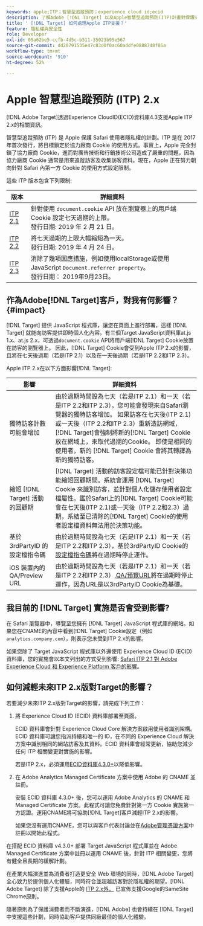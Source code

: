 ```yaml
---
keywords: apple;ITP；智慧型追蹤預防；experience cloud id;ecid
description: 了解Adobe [!DNL Target] 以及Apple智慧型追蹤預防(ITP)計畫對保護Safari使用者隱私的影響。
title: ' [!DNL Target] 如何處理Apple ITP支援？'
feature: 隱私權與安全性
role: Developer
exl-id: 05a62be5-ccfb-4d5c-b511-35023b95e567
source-git-commit: dd20791535e47c83d0f0ac60addfe0888748f86a
workflow-type: tm+mt
source-wordcount: '910'
ht-degree: 52%

---
```


# Apple 智慧型追蹤預防 (ITP) 2.x

[!DNL Adobe Target]透過Experience CloudID(ECID)資料庫4.3支援Apple ITP 2.x的相關資訊。

智慧型追蹤預防 (ITP) 是 Apple 保護 Safari 使用者隱私權的計劃。ITP 是在 2017 年首次發行，將目標鎖定於協力廠商 Cookie 的使用方式。事實上，Apple 完全封鎖了協力廠商 Cookie，進而對廣告技術和行銷技術公司造成了嚴重的問題，因為協力廠商 Cookie 通常是用來追蹤訪客及收集訪客資料。現在，Apple 正在努力朝向針對 Safari 內第一方 Cookie 的使用方式設定限制。

這些 ITP 版本包含下列限制:

| 版本 | 詳細資料 |
| --- | --- |
| [ITP 2.1](https://webkit.org/blog/8613/intelligent-tracking-prevention-2-1/) | 針對使用 `document.cookie` API 放在瀏覽器上的用戶端 Cookie 設定七天過期的上限。<br>發行日期: 2019 年 2 月 21 日。 |
| [ITP 2.2](https://webkit.org/blog/8828/intelligent-tracking-prevention-2-2/) | 將七天過期的上限大幅縮短為一天。<br>發行日期: 2019 年 4 月 24 日。 |
| [ITP 2.3](https://webkit.org/blog/9521/intelligent-tracking-prevention-2-3/) | 消除了幾項因應措施，例如使用localStorage或使用JavaScript `Document.referrer property`。<br>發行日期： 2019年9月23日。 |

## 作為Adobe[!DNL Target]客戶，對我有何影響？ {#impact}

[!DNL Target] 提供 JavaScript 程式庫，讓您在頁面上進行部署，這樣 [!DNL Target] 就能向訪客提供即時個人化內容。有三個Target JavaScript資料庫at.js 1.x、at.js 2.x，可透過`document.cookie` API將用戶端[!DNL Target] Cookie放置在訪客的瀏覽器上。 因此，[!DNL Target] Cookie會受到Apple ITP 2.x的影響，且將在七天後過期（若是ITP 2.1）以及在一天後過期（若是ITP 2.2和ITP 2.3）。

Apple ITP 2.x在以下方面影響[!DNL Target]:

| 影響 | 詳細資料 |
| --- | --- |
| 獨特訪客計數可能會增加 | 由於過期時間設為七天（若是ITP 2.1）和一天（若是ITP 2.2和ITP 2.3），您可能會發現來自Safari瀏覽器的獨特訪客增加。 如果訪客在七天後(ITP 2.1)或一天後（ITP 2.2和ITP 2.3）重新造訪網域， [!DNL Target]會強制將新的[!DNL Target] Cookie放在網域上，來取代過期的Cookie。 即使是相同的使用者，新的 [!DNL Target] Cookie 會將其轉譯為新的獨特訪客。 |
| 縮短 [!DNL Target] 活動的回顧期 | [!DNL Target] 活動的訪客設定檔可能已針對決策功能縮短回顧期間。系統會運用 [!DNL Target] Cookie 來識別訪客，並針對個人化儲存使用者設定檔屬性。鑑於Safari上的[!DNL Target] Cookie可能會在七天後(ITP 2.1)或一天後（ITP 2.2和2.3）過期，系結至已清除的[!DNL Target] Cookie的使用者設定檔資料無法用於決策功能。 |
| 基於 3rdPartyID 的設定檔指令碼 | 由於過期時間設為七天（若是ITP 2.1）和一天（若是ITP 2.2和ITP 2.3），基於3rdPartyID Cookie的[設定檔指令碼](/help/c-target/c-visitor-profile/profile-parameters.md)將在過期時停止運作。 |
| iOS 裝置內的 QA/Preview URL | 由於過期時間設為七天（若是ITP 2.1）和一天（若是ITP 2.2和ITP 2.3）,[QA/預覽URL](/help/c-activities/c-activity-qa/activity-qa.md)將在過期時停止運作，因為URL是以3rdPartyID Cookie為基礎。 |

## 我目前的 [!DNL Target] 實施是否會受到影響?

在 Safari 瀏覽器中，導覽至您擁有 [!DNL Target] JavaScript 程式庫的網站。如果您在CNAME的內容中看到[!DNL Target] Cookie設定（例如`analytics.company.com`），則表示您未受到ITP 2.x的影響。

如果您除了 Target JavaScript 程式庫以外還使用 Experience Cloud ID (ECID) 資料庫，您的實施會以本文列出的方式受到影響: [Safari ITP 2.1 對 Adobe Experience Cloud 和 Experience Platform 客戶的影響](https://medium.com/adobetech/safari-itp-2-1-impact-on-adobe-experience-cloud-customers-9439cecb55ac)。

## 如何減輕未來ITP 2.x版對Target的影響？

若要減少未來ITP 2.x版對Target的影響，請完成下列工作：

1. 將 Experience Cloud ID (ECID) 資料庫部署至頁面。

   ECID 資料庫會針對 Experience Cloud Core 解決方案啟用使用者識別架構。ECID 資料庫可讓您指派持續和唯一的 ID，在不同的 Experience Cloud 解決方案中識別相同的網站訪客及其資料。ECID 資料庫會經常更新，協助您減少任何 ITP 相關變更對實施的影響。

   若是ITP 2.x，必須運用[ECID資料庫4.3.0+](https://experienceleague.adobe.com/docs/id-service/using/release-notes/release-notes.html??lang=zh-Hant)以降低影響。

1. 在 Adobe Analytics Managed Certificate 方案中使用 Adobe 的 CNAME 並註冊。

   安裝 ECID 資料庫 4.3.0+ 後，您可以運用 Adobe Analytics 的 CNAME 和 Managed Certificate 方案。此程式可讓您免費針對第一方 Cookie 實施第一方認證。運用CNAME將可協助[!DNL Target]客戶減輕ITP 2.x的影響。

   如果您沒有運用CNAME，您可以與客戶代表討論並在[Adobe管理憑證方案](https://experienceleague.adobe.com/docs/core-services/interface/ec-cookies/cookies-first-party.html#adobe-managed-certificate-program)中註冊以開始此程式。

在搭配 ECID 資料庫 v4.3.0+ 部署 Target JavaScript 程式庫並在 Adobe Managed Certificate 方案中註冊以運用 CNAME 後，針對 ITP 相關變更，您將有健全且長期的緩解計劃。

在產業大幅演進並為消費者打造更安全 Web 環境的同時，[!DNL Adobe Target] 全心致力於提供個人化體驗，同時符合並超越訪客對於隱私權的期望。[!DNL Adobe Target] 除了支援Apple的 [ITP 2.x外，](/help/c-implementing-target/c-considerations-before-you-implement-target/c-privacy/google-chrome-samesite-cookie-policies.md) 已宣佈支援Google的SameSite Chrome原則。

隨著原則為了保護消費者而不斷演進，[!DNL Adobe] 也會持續在 [!DNL Target] 中支援這些計劃，同時協助客戶提供同級最佳的個人化體驗。
